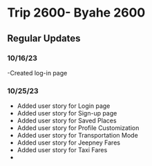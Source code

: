 # Trip 2600- Byahe 2600

## Regular Updates

### 10/16/23
-Created log-in page 

### 10/25/23
- Added user story for Login page
- Added user story for Sign-up page
- Added user story for Saved Places
- Added user story for Profile Customization
- Added user story for Transportation Mode
- Added user story for Jeepney Fares
- Added user story for Taxi Fares
- 
  
